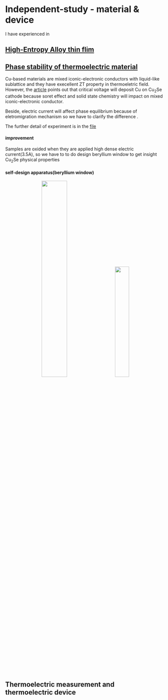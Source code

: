 # Independent-study - material & device

I have experienced in 

## [High-Entropy Alloy thin flim](https://github.com/masseraze/Independent-study-material-device/tree/main/high-entropy%20alloy%20thin%20film)


## [Phase stability of thermoelectric material](https://github.com/masseraze/Independent-study-material-device/tree/main/phase%20stability%20of%20thermoelectric%20material)

Cu-based materials are mixed iconic-electronic conductors with  liquid-like sublattice and they have execellent ZT property in thermoeletric field.
However, the [article](https://www.nature.com/articles/s41467-018-05248-8) points out that critical voltage will deposit Cu on  Cu<sub>2</sub>Se cathode because soret effect and solid state chemistry will impact on mixed iconic-electronic conductor.

Beside, electric current will affect phase equilibrium because of eletromigration mechanism so we have to clarify the difference .

The further detail of experiment is in the [file](https://github.com/masseraze/Independent-study-material-device/tree/main/phase%20stability%20of%20thermoelectric%20material)

#### improvement
Samples are oxided when they are applied high dense electric current(3.5A), so we have to to do design beryllium window to get insight Cu<sub>2</sub>Se physical properties 

#### self-design apparatus(beryllium window)

<div align=center><img width=40% src="https://user-images.githubusercontent.com/26044795/205796197-78b41740-e510-4d19-aafc-85f5accd9e63.png"> &emsp; &emsp; <img width=30% src="https://user-images.githubusercontent.com/26044795/205796242-5db39bd2-484e-4ee3-81bd-8b3f07196987.png"></div>




## Thermoelectric measurement and thermoelectric device
